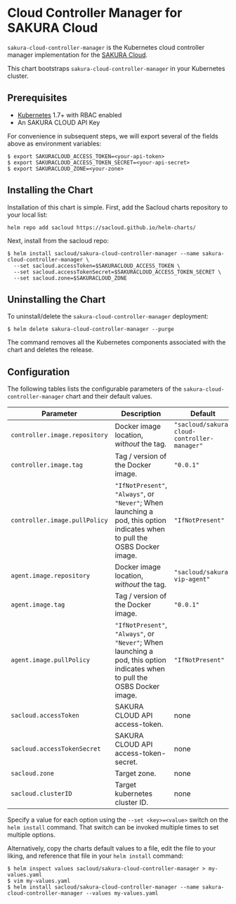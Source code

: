 # Cloud Controller Manager for SAKURA Cloud

`sakura-cloud-controller-manager` is the Kubernetes cloud controller manager implementation for the [SAKURA Cloud](https://cloud.sakura.ad.jp/).

This chart bootstraps `sakura-cloud-controller-manager` in your Kubernetes cluster.

## Prerequisites

- [Kubernetes](https://kubernetes.io/) 1.7+ with RBAC enabled
- An SAKURA CLOUD API Key

For convenience in subsequent steps, we will export several of the fields above
as environment variables:

```console
$ export SAKURACLOUD_ACCESS_TOKEN=<your-api-token>
$ export SAKURACLOUD_ACCESS_TOKEN_SECRET=<your-api-secret>
$ export SAKURACLOUD_ZONE=<your-zone>
```

## Installing the Chart

Installation of this chart is simple. First, add the Sacloud charts repository to your local list:

```console
helm repo add sacloud https://sacloud.github.io/helm-charts/
```                                             

Next, install from the sacloud repo:

```console
$ helm install sacloud/sakura-cloud-controller-manager --name sakura-cloud-controller-manager \
  --set sacloud.accessToken=$SAKURACLOUD_ACCESS_TOKEN \
  --set sacloud.accessTokenSecret=$SAKURACLOUD_ACCESS_TOKEN_SECRET \
  --set sacloud.zone=$SAKURACLOUD_ZONE
```

## Uninstalling the Chart

To uninstall/delete the `sakura-cloud-controller-manager` deployment:

```console
$ helm delete sakura-cloud-controller-manager --purge
```

The command removes all the Kubernetes components associated with the chart and
deletes the release.

## Configuration

The following tables lists the configurable parameters of the `sakura-cloud-controller-manager` chart and their default values.

| Parameter                   | Description | Default |
| --------------------------- | ----------- | ------- |
| `controller.image.repository` | Docker image location, _without_ the tag. | `"sacloud/sakura-cloud-controller-manager"` |
| `controller.image.tag`        | Tag / version of the Docker image. | `"0.0.1"` |
| `controller.image.pullPolicy` | `"IfNotPresent"`, `"Always"`, or `"Never"`; When launching a pod, this option indicates when to pull the OSBS Docker image. | `"IfNotPresent"` |
| `agent.image.repository`      | Docker image location, _without_ the tag. | `"sacloud/sakura-vip-agent"` |
| `agent.image.tag`             | Tag / version of the Docker image. | `"0.0.1"` |
| `agent.image.pullPolicy`      | `"IfNotPresent"`, `"Always"`, or `"Never"`; When launching a pod, this option indicates when to pull the OSBS Docker image. | `"IfNotPresent"` |
| `sacloud.accessToken`         | SAKURA CLOUD API access-token. | none |
| `sacloud.accessTokenSecret`   | SAKURA CLOUD API access-token-secret. | none |
| `sacloud.zone`                | Target zone. | none |
| `sacloud.clusterID`           | Target kubernetes cluster ID. | none |

Specify a value for each option using the `--set <key>=<value>` switch on the
`helm install` command. That switch can be invoked multiple times to set
multiple options.

Alternatively, copy the charts default values to a file, edit the file to your
liking, and reference that file in your `helm install` command:

```console
$ helm inspect values sacloud/sakura-cloud-controller-manager > my-values.yaml
$ vim my-values.yaml
$ helm install sacloud/sakura-cloud-controller-manager --name sakura-cloud-controller-manager --values my-values.yaml
```

